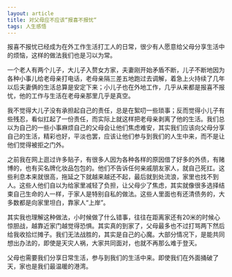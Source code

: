 ```yaml
---
layout: article
title: 对父母应不应该“报喜不报忧“
tags: 人生感悟
---
```

报喜不报忧已经成为在外工作生活打工人的日常，很少有人愿意给父母分享生活中的烦恼，这样的做法我们也是习以为常。
<!--more-->

一个老人有两个儿子，大儿子入赘女方家，夫妻刚开始矛盾不断，儿子不断地因为各种小事儿给老母亲打电话，老母亲隔三差五地跑过去调解，着急上火持续了几年以后夫妻俩的生活总算是安定下来；小儿子也在外地工作，几乎从来都是报喜不报忧，他的工作与生活在老母亲那里几乎是真空。

我不觉得大儿子没有承担起自己的责任，总是在絮叨一些琐事；反而觉得小儿子有些残忍，看似扛起了一份责任，而实际上就这样把老母亲剥离了他的生活。我们总以为自己的一些小事麻烦自己的父母会让他们焦虑难安，其实我们应该向父母分享自己的生活，精彩也好，平淡也罢，应该让他们参与到我们的人生中来，而不是让他们觉得被拒之门外。

之前我在网上逛过许多贴子，有很多人因为各种各样的原因借了好多的外债，有赌博的，也有买名牌化妆品包包的。他们不告诉任何亲戚朋友家人，就自己死扛。这些利息本来就很高，拖延之下就越来越还不起，最后就到处流浪，家里也找不到人。这些人他们自以为给家里减轻了负担，让父母少了焦虑，其实就像很多选择结束自己生命的人一样，于家人是特别自私的做法。这些人里面也有还清债务的，大多数都是向家里坦白，靠家人“上岸”。

其实我也理解这种做法，小时候做了什么错事，往往在距离家还有20米的时候心惊胆战，越靠近家门越觉得恐惧。其实真的到家了，父母最多也不过打骂两下然后给我收拾烂摊子。我们无法战胜的，其实是自己的心魔。大部分情况下，是能共同想出办法的，即使是天灾人祸，大家共同面对，也就不再那么难于登天。

父母也需要我们分享日常生活，参与到我们的生活中来。即使我们在外面捅破了天，家也是我们最温暖的港湾。
